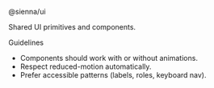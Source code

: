 @sienna/ui

Shared UI primitives and components.

Guidelines
- Components should work with or without animations.
- Respect reduced-motion automatically.
- Prefer accessible patterns (labels, roles, keyboard nav).

